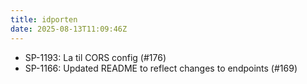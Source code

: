 ```yaml
---
title: idporten
date: 2025-08-13T11:09:46Z
---
```

- SP-1193: La til CORS config (#176)
- SP-1166: Updated README to reflect changes to endpoints (#169)

